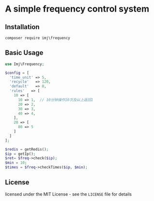 
A simple frequency control system
===========================

Installation
------------

`composer require imj\frequency`


Basic Usage
------------
```php
use Imj\Frequency;

$config = [
  'time_unit' => 5,
  'recycle'   => 120,
  'default'   => 0,
  'rules'	=> [
    10 => [
      10 => 1,  // 10分钟操作10次及以上返回1
      20 => 2,
      30 => 3,
      40 => 4,
    ],
    20 => [
      80 => 5
    ]
  ]
];

$redis = getRedis();
$ip = getIp();
$ret= $freq->check($ip);
$min = 10;
$times = $freq->checkTimes($ip, $min);
```

License
------------

licensed under the MIT License - see the `LICENSE` file for details
